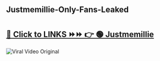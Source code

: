 
 ## Justmemillie-Only-Fans-Leaked

# <h2><a href="https://clipsfans.com/Justmemillie&ref=git">🔗 Click to LINKS ⏩⏩ 👉 🟢 Justmemillie </a></h2>

<a href="https://clipsfans.com/Justmemillie&ref=git" rel="nofollow" data-target="animated-image.originalLink"><img src="https://i.ibb.co.com/xMMVF88/686577567.gif" alt="Viral Video Original" style="max-width: 100%; display: inline-block;" data-target="animated-image.originalImage"></a>
